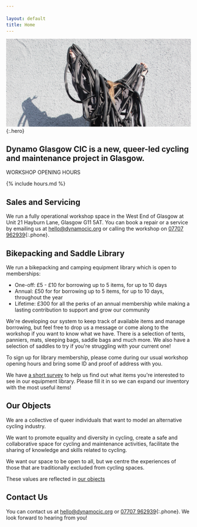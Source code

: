 ```yaml
---

layout: default
title: Home
---
```


![Sylwia covered in inner tubes](/media/tube.jpg){:.hero}


## Dynamo Glasgow CIC is a new, queer-led cycling and maintenance project in Glasgow.

WORKSHOP OPENING HOURS 

{% include hours.md %}

## Sales and Servicing

We run a fully operational workshop space in the West End of Glasgow at Unit 21 Hayburn Lane, Glasgow G11 5AT.
You can book a repair or a service by emailing us at [hello@dynamocic.org](mailto:hello@dynamocic.org) or calling the workshop on [07707 962939](tel:+447707962939){:.phone}.

## Bikepacking and Saddle Library 

We run a bikepacking and camping equipment library which is open to memberships:
- One-off: £5 - £10 for borrowing up to 5 items, for up to 10 days
- Annual: £50 for for borrowing up to 5 items, for up to 10 days, throughout the year
- Lifetime: £300 for all the perks of an annual membership while making a lasting contribution to support and grow our community

We're developing our system to keep track of available items and manage borrowing, but feel free to drop us a message or come along to the workshop if you want to know what we have. There is a selection of tents, panniers, mats, sleeping bags, saddle bags and much more. We also have a selection of saddles to try if you're struggling with your current one!

To sign up for library membership, please come during our usual workshop opening hours and bring some ID and proof of address with you.

We have [a short survey](/survey) to help us find out what items you're interested to see in our equipment library. Please fill it in so we can expand our inventory with the most useful items!

## Our Objects

We are a collective of queer individuals that want to model an alternative cycling industry.

We want to promote equality and diversity in cycling, create a safe and collaborative space for cycling and maintenance activities, facilitate the sharing of knowledge and skills related to cycling.

We want our space to be open to all, but we centre the experiences of those that are traditionally excluded from cycling spaces.

These values are reflected in [our objects](/objects)

## Contact Us

You can contact us at [hello@dynamocic.org](mailto:hello@dynamocic.org) or [07707 962939](tel:+447707962939){:.phone}. We look forward to hearing from you!
